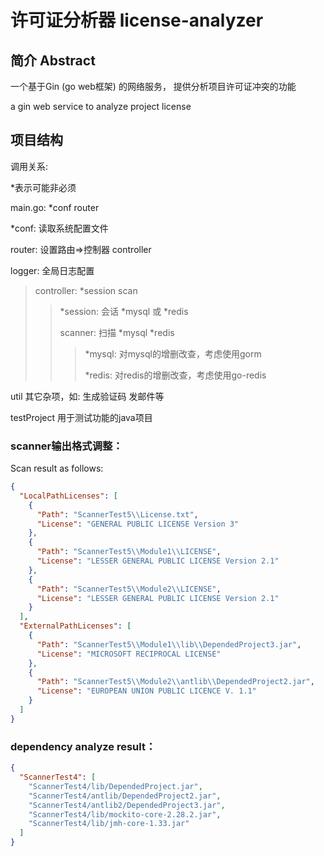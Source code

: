 # 许可证分析器 license-analyzer

## 简介 Abstract

一个基于Gin (go web框架) 的网络服务，
提供分析项目许可证冲突的功能

a gin web service to analyze project license


## 项目结构
调用关系:

*表示可能非必须

main.go: *conf router

*conf: 读取系统配置文件

router: 设置路由=>控制器 controller 

logger: 全局日志配置

> controller: *session scan
>
> > *session: 会话 *mysql 或 *redis 
> > 
> > scanner: 扫描 *mysql *redis
> > > *mysql: 对mysql的增删改查，考虑使用gorm
> > >
> > > *redis: 对redis的增删改查，考虑使用go-redis

util 其它杂项，如: 生成验证码 发邮件等

testProject 用于测试功能的java项目

### scanner输出格式调整：
Scan result as follows:
```json
{
  "LocalPathLicenses": [
    {
      "Path": "ScannerTest5\\License.txt",
      "License": "GENERAL PUBLIC LICENSE Version 3"
    },
    {
      "Path": "ScannerTest5\\Module1\\LICENSE",
      "License": "LESSER GENERAL PUBLIC LICENSE Version 2.1"
    },
    {
      "Path": "ScannerTest5\\Module2\\LICENSE",
      "License": "LESSER GENERAL PUBLIC LICENSE Version 2.1"
    }
  ],
  "ExternalPathLicenses": [
    {
      "Path": "ScannerTest5\\Module1\\lib\\DependedProject3.jar",
      "License": "MICROSOFT RECIPROCAL LICENSE"
    },
    {
      "Path": "ScannerTest5\\Module2\\antlib\\DependedProject2.jar",
      "License": "EUROPEAN UNION PUBLIC LICENCE V. 1.1"
    }
  ]
}
```

### dependency analyze result：
```json
{
  "ScannerTest4": [
    "ScannerTest4/lib/DependedProject.jar",
    "ScannerTest4/antlib/DependedProject2.jar",
    "ScannerTest4/antlib2/DependedProject3.jar",
    "ScannerTest4/lib/mockito-core-2.28.2.jar",
    "ScannerTest4/lib/jmh-core-1.33.jar"
  ]
}
```